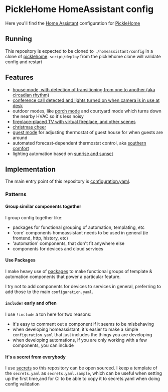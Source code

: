 # PickleHome HomeAssistant config

Here you'll find the [Home Assistant](https://www.home-assistant.io/) configuration for [PickleHome][picklehome]

## Running

This repository is expected to be cloned to `./homeassistant/config` in a clone of [picklehome][picklehome]. `script/deploy` from the picklehome clone will validate config and restart

## Features

- [house mode, with detection of transitioning from one to another (aka circadian rhythm)](packages/circadian_rhythm.yaml)
- [conference call detected and lights turned on when camera is in use at desk](packages/conference_call.yaml)
- outdoor modes, like [porch mode](packages/porch_mode.yaml) and courtyard mode which turns down the nearby HVAC so it's less noisy
- [fireplace-placed TV with virtual fireplace, and other scenes](packages/fireplace.yaml)
- [christmas cheer](packages/christmas_cheer.yaml)
- [guest mode](packages/guest_mode.yaml) for adjusting thermostat of guest house for when guests are around
- automated forecast-dependent thermostat control, aka [southern comfort](packages/southern_comfort.yaml)
- lighting automation based on [sunrise and sunset](packages/sun.yaml)

## Implementation

The main entry point of this repository is [configuration.yaml](configuration.yaml).

### Patterns

#### Group similar components together

I group config together like:

- packages for functional grouping of automation, templating, etc
- 'core' components homeassistant needs to be used in general (ie frontend, http, history, etc)
- 'automation' components, that don't fit anywhere else
- components for devices and cloud services

#### Use Packages

I make heavy use of [packages][homeassistant-packages] to make functional groups of template & automation components that power a particular feature.

I try not to add components for devices to services in general, preferring to add those to the main `configuration.yaml`.

####  `include!` early and often

I use `!include` a ton here for two reasons:

- it's easy to comment out a component if it seems to be misbehaving
- when developing homeassistant, it's easier to make a simple `configuration.yaml` that just includes the things you are developing
- when developing automations, if you are only working with a few components, you can include

#### It's a secret from everybody

I use [secrets][] so this repository can be open sourced. I keep a template of the `secrets.yaml` as `secrets.yaml.sample`, which can be useful when setting up the first time,and for CI to be able to copy it to secrets.yaml when doing config validation



[picklehome]: https://github.com/technicalpickles/picklehome
[homeassistant-packages]: https://www.home-assistant.io/docs/configuration/packages/
[secrets]: https://www.home-assistant.io/docs/configuration/secrets/
